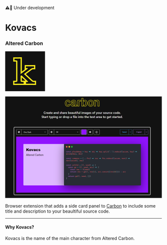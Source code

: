 ⚠️🚧 Under development

# Kovacs
### Altered Carbon
![](./images/icon_128.png)


![](./images/altered_carbon.png)

Browser extension that adds a side card panel to [Carbon](https://carbon.now.sh/) to include some title and description to your beaultiful source code.

---
#### Why Kovacs?
Kovacs is the name of the main character from Altered Carbon. 

